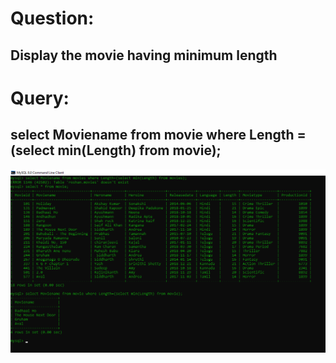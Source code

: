# Question:
## Display the movie having minimum length
# Query:
## select Moviename from movie where Length = (select min(Length) from movie);

![Alt Text](https://github.com/PS99003576/MySQL/blob/main/Query_4.png)<br />

